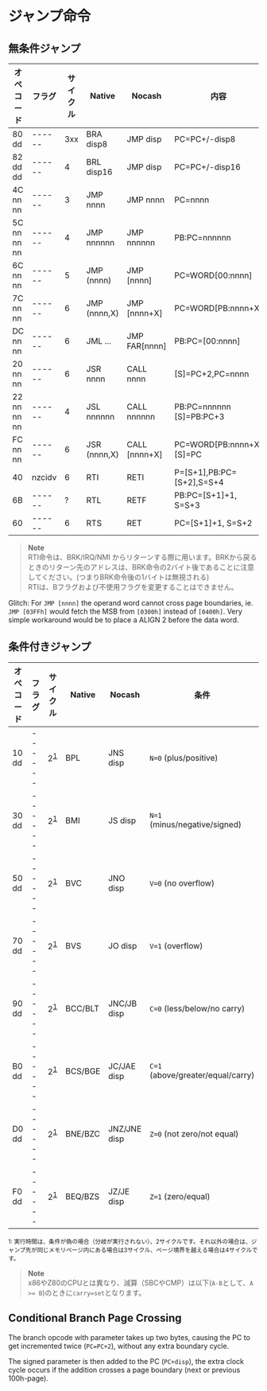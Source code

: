 # ジャンプ命令

## 無条件ジャンプ

オペコード | フラグ | サイクル | Native | Nocash | 内容
-- | -- | -- | -- | -- | -- 
80 dd       | ------ | 3xx | BRA disp8    | JMP disp      | PC=PC+/-disp8
82 dd dd    | ------ | 4   | BRL disp16   | JMP disp      | PC=PC+/-disp16
4C nn nn    | ------ | 3   | JMP nnnn     | JMP nnnn      | PC=nnnn
5C nn nn nn | ------ | 4   | JMP nnnnnn   | JMP nnnnnn    | PB:PC=nnnnnn
6C nn nn    | ------ | 5   | JMP (nnnn)   | JMP \[nnnn\]    | PC=WORD\[00:nnnn\]
7C nn nn    | ------ | 6   | JMP (nnnn,X) | JMP \[nnnn+X\]  | PC=WORD\[PB:nnnn+X\]
DC nn nn    | ------ | 6   | JML ...      | JMP FAR\[nnnn\] | PB:PC=\[00:nnnn\]
20 nn nn    | ------ | 6   | JSR nnnn     | CALL nnnn     | \[S\]=PC+2,PC=nnnn
22 nn nn nn | ------ | 4   | JSL nnnnnn   | CALL nnnnnn   | PB:PC=nnnnnn \[S\]=PB:PC+3
FC nn nn    | ------ | 6   | JSR (nnnn,X) | CALL \[nnnn+X\] | PC=WORD\[PB:nnnn+X\] \[S\]=PC
40          | nzcidv | 6   | RTI          | RETI          | P=\[S+1\],PB:PC=\[S+2\],S=S+4
6B          | ------ | ?   | RTL          | RETF          | PB:PC=\[S+1\]+1, S=S+3
60          | ------ | 6   | RTS          | RET           | PC=\[S+1\]+1, S=S+2


>**Note**  
> RTI命令は、BRK/IRQ/NMI からリターンする際に用います。BRKから戻るときのリターン先のアドレスは、BRK命令の2バイト後であることに注意してください。(つまりBRK命令後の1バイトは無視される)  
> RTIは、Bフラグおよび不使用フラグを変更することはできません。

Glitch: For `JMP [nnnn]` the operand word cannot cross page boundaries, ie. `JMP [03FFh]` would fetch the MSB from `[0300h]` instead of `[0400h]`. Very simple workaround would be to place a ALIGN 2 before the data word.

## 条件付きジャンプ

オペコード | フラグ | サイクル | Native | Nocash | 条件
-- | -- | -- | -- | -- | -- 
10 dd | ------ | 2<sup>[1](#cycle)</sup> | BPL     | JNS     disp  | `N=0` (plus/positive)
30 dd | ------ | 2<sup>[1](#cycle)</sup> | BMI     | JS      disp  | `N=1` (minus/negative/signed)
50 dd | ------ | 2<sup>[1](#cycle)</sup> | BVC     | JNO     disp  | `V=0` (no overflow)
70 dd | ------ | 2<sup>[1](#cycle)</sup> | BVS     | JO      disp  | `V=1` (overflow)
90 dd | ------ | 2<sup>[1](#cycle)</sup> | BCC/BLT | JNC/JB  disp  | `C=0` (less/below/no carry)
B0 dd | ------ | 2<sup>[1](#cycle)</sup> | BCS/BGE | JC/JAE  disp  | `C=1` (above/greater/equal/carry)
D0 dd | ------ | 2<sup>[1](#cycle)</sup> | BNE/BZC | JNZ/JNE disp  | `Z=0` (not zero/not equal)
F0 dd | ------ | 2<sup>[1](#cycle)</sup> | BEQ/BZS | JZ/JE   disp  | `Z=1` (zero/equal)

<sup id="cycle">1: 実行時間は、条件が偽の場合（分岐が実行されない）、2サイクルです。それ以外の場合は、ジャンプ先が同じメモリページ内にある場合は3サイクル、ページ境界を越える場合は4サイクルです。</sup>

>**Note**  
> x86やZ80のCPUとは異なり、減算（SBCやCMP）は以下(`A-B`として、`A >= B`)のときに`carry=set`となります。

## Conditional Branch Page Crossing

The branch opcode with parameter takes up two bytes, causing the PC to get incremented twice (`PC=PC+2`), without any extra boundary cycle.

The signed parameter is then added to the PC (`PC+disp`), the extra clock cycle occurs if the addition crosses a page boundary (next or previous 100h-page).

